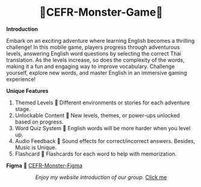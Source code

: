 <h1 align="center">🌲CEFR-Monster-Game🌲</h1>

**Introduction**
<p align="left">Embark on an exciting adventure where learning English becomes a thrilling challenge! In this mobile game, players progress through adventurous levels, answering English word questions by selecting the correct Thai translation. As the levels increase, so does the complexity of the words, making it a fun and engaging way to improve vocabulary. Challenge yourself, explore new words, and master English in an immersive gaming experience!</p>

**Unique Features**

<ol>
  <li>Themed Levels 🟰 Different environments or stories for each adventure stage.</li>
  <li>Unlockable Content 🟰 New levels, themes, or power-ups unlocked based on progress.</li>
  <li>Word Quiz System 🟰 English words will be more harder when you level up.</li>
  <li>Audio Feedback 🟰 Sound effects for correct/incorrect answers. Besides, Music is Unique.</li>
  <li>Flashcard 🟰 Flashcards for each word to help with memorization.</li>
</ol>

**Figma** 🟰 <a href="https://www.figma.com/design/s2xvXQAH9ELRKhOnV6Cjf3/CEFR_Monster?node-id=0-1&t=M0fgVpZDkzhMlNhD-1">CEFR-Monster-Figma</a>

<p align="center">
  <i>Enjoy my website introduction of our group.</i>
  <a href="https://patdanai767.github.io/CV.html">Click me</a>
</p>
